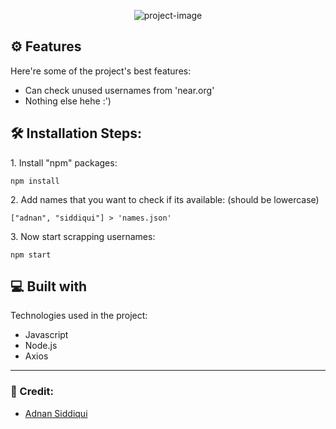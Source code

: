<p align="center"><img src="https://socialify.git.ci/adnansid99/nearAccountScraper/image?font=Rokkitt&amp;language=1&amp;name=1&amp;owner=1&amp;pattern=Overlapping%20Hexagons&amp;theme=Light" alt="project-image"></p>



  
<h2>⚙️ Features</h2>


Here're some of the project's best features:


*   Can check unused usernames from 'near.org'
*   Nothing else hehe :')



<h2>🛠️ Installation Steps:</h2>

<p>1. Install "npm" packages:</p>

```
npm install
```

<p>2. Add names that you want to check if its available: (should be lowercase)</p>

```
["adnan", "siddiqui"] > 'names.json'
```

<p>3. Now start scrapping usernames:</p>

```
npm start
```

 
  
<h2>💻 Built with</h2>

Technologies used in the project:

*   Javascript
*   Node.js
*   Axios

<hr>
<h3>🥷 Credit:</h3>

 - <a href="https://github.com/adnansid99">Adnan Siddiqui</a>
